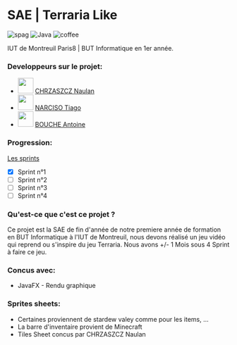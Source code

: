 # SAE | Terraria Like
![spag](https://forthebadge.com/images/badges/contains-tasty-spaghetti-code.svg) ![Java](https://forthebadge.com/images/badges/made-with-java.svg) ![coffee](https://forthebadge.com/images/badges/powered-by-coffee.svg)

IUT de Montreuil Paris8 | BUT Informatique en 1er année.


### Developpeurs sur le projet:
- <img style="width: 35px; height: 35px" src="https://avatars.githubusercontent.com/u/67024770?v=4"/> [CHRZASZCZ Naulan](https://github.com/NaulaN)
- <img style="width: 35px; height: 35px" src="https://avatars.githubusercontent.com/u/95338528?v=4"/> [NARCISO Tiago](https://github.com/almerion)
- <img style="width: 35px; height: 35px" src="https://avatars.githubusercontent.com/u/96045738?v=4"/> [BOUCHE Antoine](https://github.com/TheblackReaper060303)

### Progression:
[Les sprints](https://github.com/NaulaN/SAE-Terraria-Like/releases/tag/sprints)
- [X] Sprint n°1
- [ ] Sprint n°2
- [ ] Sprint n°3
- [ ] Sprint n°4

### Qu'est-ce que c'est ce projet ?
Ce projet est la SAE de fin d'année de notre premiere année de formation en BUT Informatique à l'IUT de Montreuil, nous devons réalisé un jeu vidéo qui reprend ou s'inspire du jeu Terraria. Nous avons +/- 1 Mois sous 4 Sprint à faire ce jeu.

### Concus avec:
- JavaFX - Rendu graphique

### Sprites sheets:
- Certaines proviennent de stardew valey comme pour les items, ...
- La barre d'inventaire provient de Minecraft
- Tiles Sheet concus par CHRZASZCZ Naulan
